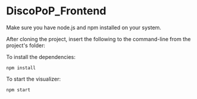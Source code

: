 # DiscoPoP_Frontend

Make sure you have node.js and npm installed on your system. 

After cloning the project, insert the following to the command-line from the project's folder:

To install the dependencies:
```{r, engine='bash', count_lines}
npm install
```

To start the visualizer:
```{r, engine='bash', count_lines}
npm start
```




